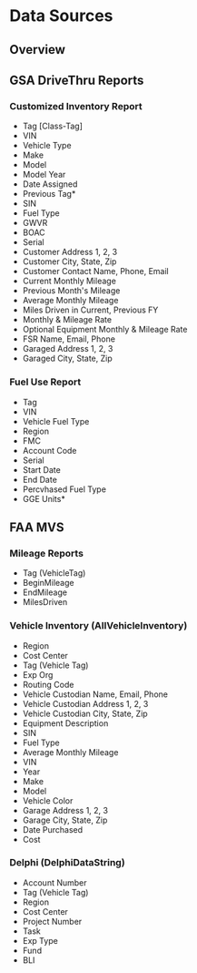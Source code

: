 # Data Sources  

## Overview  

## GSA DriveThru Reports  

### Customized Inventory Report  
- Tag [Class-Tag]
- VIN
- Vehicle Type
- Make
- Model
- Model Year
- Date Assigned
- Previous Tag*
- SIN
- Fuel Type
- GWVR
- BOAC
- Serial
- Customer Address 1, 2, 3
- Customer City, State, Zip
- Customer Contact Name, Phone, Email
- Current Monthly Mileage
- Previous Month's Mileage
- Average Monthly Mileage
- Miles Driven in Current, Previous FY
- Monthly & Mileage Rate
- Optional Equipment Monthly & Mileage Rate
- FSR Name, Email, Phone
- Garaged Address 1, 2, 3
- Garaged City, State, Zip

### Fuel Use Report 
- Tag
- VIN
- Vehicle Fuel Type
- Region
- FMC
- Account Code
- Serial
- Start Date
- End Date
- Percvhased Fuel Type
- GGE Units*

## FAA MVS  

### Mileage Reports
- Tag (VehicleTag)
- BeginMileage
- EndMileage
- MilesDriven

### Vehicle Inventory (AllVehicleInventory)
- Region
- Cost Center
- Tag (Vehicle Tag)
- Exp Org
- Routing Code
- Vehicle Custodian Name, Email, Phone
- Vehicle Custodian Address 1, 2, 3
- Vehicle Custodian City, State, Zip
- Equipment Description
- SIN
- Fuel Type
- Average Monthly Mileage
- VIN
- Year
- Make
- Model
- Vehicle Color
- Garage Address 1, 2, 3
- Garage City, State, Zip
- Date Purchased
- Cost

### Delphi (DelphiDataString)
- Account Number
- Tag (Vehicle Tag)
- Region
- Cost Center
- Project Number
- Task
- Exp Type
- Fund
- BLI